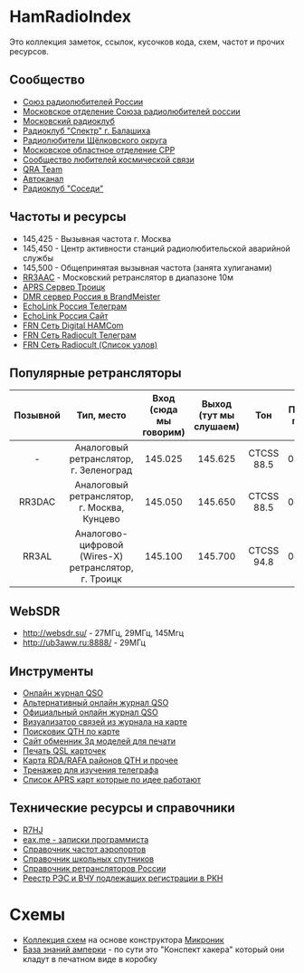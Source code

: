 # HamRadioIndex

Это коллекция заметок, ссылок, кусочков кода, схем, частот и прочих ресурсов.

## Сообщество
- [Союз радиолюбителей России](https://srr.ru)
- [Московское отделение Союза радиолюбителей россии](https://r3a.su)
- [Московский радиоклуб](http://cqmrk.ru)
- [Радиоклуб "Спектр" г. Балашиха](http://r5dc.ru)
- [Радиолюбители Щёлковского округа](https://vk.com/rk3dyb)
- [Московское областное отделение СРР](https://r3d.srr.ru)
- [Сообщество любителей космической связи](https://r4uab.ru)
- [QRA Team](https://5973.ru)
- [Автоканал](https://t.me/avtokanal_com)
- [Радиоклуб "Соседи"](https://433500.ru)

## Частоты и ресурсы
- 145,425 - Вызывная частота г. Москва
- 145,450 - Центр активности станций радиолюбительской аварийной службы
- 145,500 - Общепринятая вызывная частота (занята хулиганами)
- [RR3AAC](https://rr3aac.wordpress.com) - Московский ретранслятор в диапазоне 10м
- [APRS Сервер Троицк](http://t2troitsk.rc3c.ru:14501)
- [DMR сервер Россия в BrandMeister](https://wiki.brandmeister.network/index.php/Russia)
- [EchoLink Россия Телеграм](t.me/EchoLinkRU)
- [EchoLink Россия Сайт](http://www.echolink.ru)
- [FRN Сеть Digital HAMCom](https://digital.hamcom.ru)
- [FRN Сеть Radiocult Телеграм](https://t.me/radiocult_su)
- [FRN Сеть Radiocult (Список узлов)](http://radiocult.su/table)

## Популярные ретрансляторы

| Позывной |                      Тип, место                      | Вход (сюда мы говорим) | Выход (тут мы слушаем) |    Тон     | Последняя проверка |
| :------: | :--------------------------------------------------: | :--------------------: | :--------------------: | :--------: | :----------------: |
|    -     |        Аналоговый ретранслятор, г. Зеленоград        |        145.025         |        145.625         | CTCSS 88.5 |     08.12.2024     |
|  RR3DAC  |     Аналоговый ретранслятор, г. Москва, Кунцево      |        145.050         |        145.650         | CTCSS 88.5 |     08.12.2024     |
|  RR3AL   | Аналогово-цифровой (Wires-X) ретранслятор, г. Троицк |        145.100         |        145.700         | CTCSS 94.8 |     08.12.2024     |
## WebSDR
- http://websdr.su/ - 27МГц, 29МГц, 145Мгц
- http://ub3aww.ru:8888/ - 29МГц

## Инструменты
- [Онлайн журнал QSO](https://hamlog.online)
- [Альтернативный онлайн журнал QSO](https://qso.su)
- [Официальный онлайн журнал QSO](https://logradio.ru)
- [Визуализатор связей из журнала на карте](http://tools.adventureradio.de/analyzer)
- [Поисковик QTH по карте](https://k7fry.com/grid)
- [Сайт обменник 3д моделей для печати](https://www.thingiverse.com)
- [Печать QSL карточек](https://granprint.ru)
- [Карта RDA/RAFA районов QTH и прочее](https://r1cf.ru/rdaloc)
- [Тренажер для изучения телеграфа](https://lcwo.net)
- [Cписок APRS карт которые по идее работают](https://www.aprsdirect.com)

## Технические ресурсы и справочники
- [R7HJ](http://kavkaz.qrz.ru)
- [eax.me - записки программиста](https://eax.me)
- [Справочник частот аэропортов](https://vatrus.info/airport/UUEE)
- [Справочник школьных спутников](https://spacepi.space)
- [Справочник ретрансляторов России](https://433175.ru)
- [Реестр РЭС и ВЧУ подлежащих регистрации в РКН](https://grfc.ru/grfc/zayav/ets)

# Схемы
- [Коллекция схем](https://gameforstreet.ru/category/shemy/mikronik) на основе конструктора [Микроник](https://amperka.ru/product/mikronik)
- [База знаний амперки](http://wiki.amperka.ru) - по сути это "Конспект хакера" который они кладут в печатном виде в коробку
